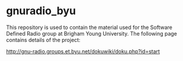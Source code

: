# gnuradio_byu

This repository is used to contain the material used for the Software Defined Radio group at Brigham Young University. The following page contains details of the project:

http://gnu-radio.groups.et.byu.net/dokuwiki/doku.php?id=start
